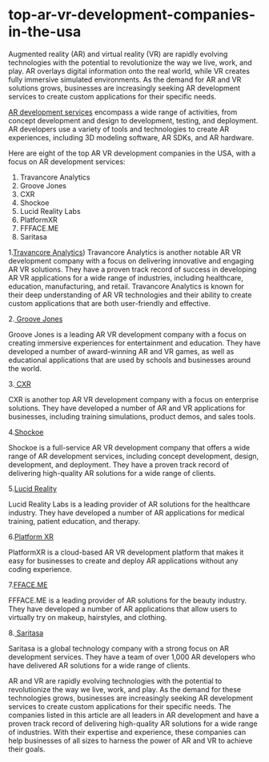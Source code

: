# top-ar-vr-development-companies-in-the-usa
Augmented reality (AR) and virtual reality (VR) are rapidly evolving technologies with the potential to revolutionize the way we live, work, and play. AR overlays digital information onto the real world, while VR creates fully immersive simulated environments. As the demand for AR and VR solutions grows, businesses are increasingly seeking AR development services to create custom applications for their specific needs.

[AR development services](https://www.travancoreanalytics.com/services/ar-vr-development/) encompass a wide range of activities, from concept development and design to development, testing, and deployment. AR developers use a variety of tools and technologies to create AR experiences, including 3D modeling software, AR SDKs, and AR hardware.

Here are eight of the top AR VR development companies in the USA, with a focus on AR development services:

1. Travancore Analytics
2. Groove Jones
3. CXR
4. Shockoe
5. Lucid Reality Labs
6. PlatformXR
7. FFFACE.ME
8. Saritasa

1.[Travancore Analytics](https://www.travancoreanalytics.com/))
Travancore Analytics is another notable AR VR development company with a focus on delivering innovative and engaging AR VR solutions. They have a proven track record of success in developing AR VR applications for a wide range of industries, including healthcare, education, manufacturing, and retail. Travancore Analytics is known for their deep understanding of AR VR technologies and their ability to create custom applications that are both user-friendly and effective.

2.[ Groove Jones ](https://www.groovejones.com/)

Groove Jones is a leading AR VR development company with a focus on creating immersive experiences for entertainment and education. They have developed a number of award-winning AR and VR games, as well as educational applications that are used by schools and businesses around the world.

3.[ CXR](https://cxr.agency/)

CXR is another top AR VR development company with a focus on enterprise solutions. They have developed a number of AR and VR applications for businesses, including training simulations, product demos, and sales tools.

4.[Shockoe](https://shockoe.com/)

Shockoe is a full-service AR VR development company that offers a wide range of AR development services, including concept development, design, development, and deployment. They have a proven track record of delivering high-quality AR solutions for a wide range of clients.

5.[Lucid Reality](https://lucidrealitylabs.com/)

Lucid Reality Labs is a leading provider of AR solutions for the healthcare industry. They have developed a number of AR applications for medical training, patient education, and therapy.

6.[Platform XR](https://www.platformxr.tech/)

PlatformXR is a cloud-based AR VR development platform that makes it easy for businesses to create and deploy AR applications without any coding experience.

7.[FFACE.ME](FFACE.ME)

FFFACE.ME is a leading provider of AR solutions for the beauty industry. They have developed a number of AR applications that allow users to virtually try on makeup, hairstyles, and clothing.

8.[ Saritasa](https://www.saritasa.com/)

Saritasa is a global technology company with a strong focus on AR development services. They have a team of over 1,000 AR developers who have delivered AR solutions for a wide range of clients.

AR and VR are rapidly evolving technologies with the potential to revolutionize the way we live, work, and play. As the demand for these technologies grows, businesses are increasingly seeking AR development services to create custom applications for their specific needs. The companies listed in this article are all leaders in AR development and have a proven track record of delivering high-quality AR solutions for a wide range of industries. With their expertise and experience, these companies can help businesses of all sizes to harness the power of AR and VR to achieve their goals.
